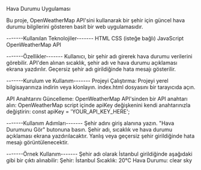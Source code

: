 Hava Durumu Uygulaması

Bu proje, OpenWeatherMap API'sini kullanarak bir şehir için güncel hava durumu bilgilerini gösteren basit bir web uygulamasıdır.

-------Kullanılan Teknolojiler-------
HTML
CSS (isteğe bağlı)
JavaScript
OpenWeatherMap API

-------Özellikler-------
Kullanıcı, bir şehir adı girerek hava durumu verilerini görebilir.
API'den alınan sıcaklık, şehir adı ve hava durumu açıklaması ekrana yazdırılır.
Geçersiz şehir adı girildiğinde hata mesajı gösterilir.

-------Kurulum ve Kullanım-------
Projeyi Çalıştırma:
Projeyi yerel bilgisayarınıza indirin veya klonlayın.
index.html dosyasını bir tarayıcıda açın.

API Anahtarını Güncelleme:
OpenWeatherMap API'sinden bir API anahtarı alın: OpenWeatherMap
script içinde apiKey değişkenini kendi anahtarınızla değiştirin:
const apiKey = 'YOUR_API_KEY_HERE';

-------Kullanım Adımları-------
Şehir adını giriş alanına yazın.
"Hava Durumunu Gör" butonuna basın.
Şehir adı, sıcaklık ve hava durumu açıklaması ekrana yazdırılacaktır.
Yanlış veya geçersiz şehir girildiğinde hata mesajı görüntülenecektir.

-------Örnek Kullanım-------
Şehir adı olarak İstanbul girildiğinde aşağıdaki gibi bir çıktı alınabilir:
Şehir: İstanbul
Sıcaklık: 20°C
Hava Durumu: clear sky
 
